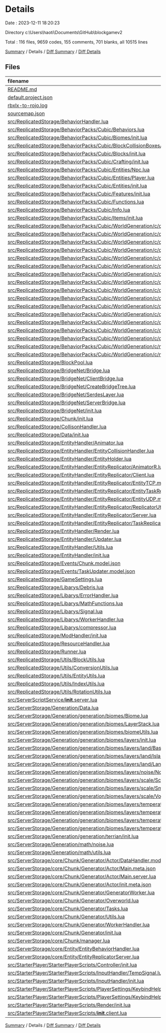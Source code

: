 # Details

Date : 2023-12-11 18:20:23

Directory c:\\Users\\haoti\\Documents\\GitHub\\blockgamev2

Total : 116 files,  9659 codes, 155 comments, 701 blanks, all 10515 lines

[Summary](results.md) / Details / [Diff Summary](diff.md) / [Diff Details](diff-details.md)

## Files
| filename | language | code | comment | blank | total |
| :--- | :--- | ---: | ---: | ---: | ---: |
| [README.md](/README.md) | Markdown | 12 | 0 | 5 | 17 |
| [default.project.json](/default.project.json) | JSON | 48 | 0 | 0 | 48 |
| [rbxlx-to-rojo.log](/rbxlx-to-rojo.log) | Log | 2 | 0 | 1 | 3 |
| [sourcemap.json](/sourcemap.json) | JSON | 1 | 0 | 0 | 1 |
| [src/ReplicatedStorage/BehaviorHandler.lua](/src/ReplicatedStorage/BehaviorHandler.lua) | Lua | 99 | 1 | 5 | 105 |
| [src/ReplicatedStorage/BehaviorPacks/Cubic/Behaviors.lua](/src/ReplicatedStorage/BehaviorPacks/Cubic/Behaviors.lua) | Lua | 15 | 1 | 1 | 17 |
| [src/ReplicatedStorage/BehaviorPacks/Cubic/Biomes/init.lua](/src/ReplicatedStorage/BehaviorPacks/Cubic/Biomes/init.lua) | Lua | 16 | 0 | 1 | 17 |
| [src/ReplicatedStorage/BehaviorPacks/Cubic/BlockCollisionBoxes/init.lua](/src/ReplicatedStorage/BehaviorPacks/Cubic/BlockCollisionBoxes/init.lua) | Lua | 20 | 0 | 1 | 21 |
| [src/ReplicatedStorage/BehaviorPacks/Cubic/Blocks/init.lua](/src/ReplicatedStorage/BehaviorPacks/Cubic/Blocks/init.lua) | Lua | 1 | 0 | 0 | 1 |
| [src/ReplicatedStorage/BehaviorPacks/Cubic/Crafting/init.lua](/src/ReplicatedStorage/BehaviorPacks/Cubic/Crafting/init.lua) | Lua | 50 | 0 | 6 | 56 |
| [src/ReplicatedStorage/BehaviorPacks/Cubic/Entities/Npc.lua](/src/ReplicatedStorage/BehaviorPacks/Cubic/Entities/Npc.lua) | Lua | 32 | 0 | 4 | 36 |
| [src/ReplicatedStorage/BehaviorPacks/Cubic/Entities/Player.lua](/src/ReplicatedStorage/BehaviorPacks/Cubic/Entities/Player.lua) | Lua | 30 | 0 | 3 | 33 |
| [src/ReplicatedStorage/BehaviorPacks/Cubic/Entities/init.lua](/src/ReplicatedStorage/BehaviorPacks/Cubic/Entities/init.lua) | Lua | 28 | 0 | 5 | 33 |
| [src/ReplicatedStorage/BehaviorPacks/Cubic/Features/init.lua](/src/ReplicatedStorage/BehaviorPacks/Cubic/Features/init.lua) | Lua | 70 | 1 | 2 | 73 |
| [src/ReplicatedStorage/BehaviorPacks/Cubic/Functions.lua](/src/ReplicatedStorage/BehaviorPacks/Cubic/Functions.lua) | Lua | 2 | 1 | 1 | 4 |
| [src/ReplicatedStorage/BehaviorPacks/Cubic/Info.lua](/src/ReplicatedStorage/BehaviorPacks/Cubic/Info.lua) | Lua | 2 | 0 | 0 | 2 |
| [src/ReplicatedStorage/BehaviorPacks/Cubic/Items/init.lua](/src/ReplicatedStorage/BehaviorPacks/Cubic/Items/init.lua) | Lua | 1 | 0 | 0 | 1 |
| [src/ReplicatedStorage/BehaviorPacks/Cubic/WorldGeneration/c/density_function/overworld/CubicalSurface.lua](/src/ReplicatedStorage/BehaviorPacks/Cubic/WorldGeneration/c/density_function/overworld/CubicalSurface.lua) | Lua | 17 | 0 | 0 | 17 |
| [src/ReplicatedStorage/BehaviorPacks/Cubic/WorldGeneration/c/density_function/overworld/base_3d_noise.lua](/src/ReplicatedStorage/BehaviorPacks/Cubic/WorldGeneration/c/density_function/overworld/base_3d_noise.lua) | Lua | 8 | 0 | 0 | 8 |
| [src/ReplicatedStorage/BehaviorPacks/Cubic/WorldGeneration/c/density_function/overworld/continents.lua](/src/ReplicatedStorage/BehaviorPacks/Cubic/WorldGeneration/c/density_function/overworld/continents.lua) | Lua | 13 | 0 | 0 | 13 |
| [src/ReplicatedStorage/BehaviorPacks/Cubic/WorldGeneration/c/density_function/overworld/depth.lua](/src/ReplicatedStorage/BehaviorPacks/Cubic/WorldGeneration/c/density_function/overworld/depth.lua) | Lua | 18 | 0 | 0 | 18 |
| [src/ReplicatedStorage/BehaviorPacks/Cubic/WorldGeneration/c/density_function/overworld/erosion.lua](/src/ReplicatedStorage/BehaviorPacks/Cubic/WorldGeneration/c/density_function/overworld/erosion.lua) | Lua | 13 | 0 | 0 | 13 |
| [src/ReplicatedStorage/BehaviorPacks/Cubic/WorldGeneration/c/density_function/overworld/factor.lua](/src/ReplicatedStorage/BehaviorPacks/Cubic/WorldGeneration/c/density_function/overworld/factor.lua) | Lua | 709 | 0 | 0 | 709 |
| [src/ReplicatedStorage/BehaviorPacks/Cubic/WorldGeneration/c/density_function/overworld/jaggedness.lua](/src/ReplicatedStorage/BehaviorPacks/Cubic/WorldGeneration/c/density_function/overworld/jaggedness.lua) | Lua | 246 | 0 | 0 | 246 |
| [src/ReplicatedStorage/BehaviorPacks/Cubic/WorldGeneration/c/density_function/overworld/offset.lua](/src/ReplicatedStorage/BehaviorPacks/Cubic/WorldGeneration/c/density_function/overworld/offset.lua) | Lua | 1,200 | 0 | 1 | 1,201 |
| [src/ReplicatedStorage/BehaviorPacks/Cubic/WorldGeneration/c/density_function/overworld/ridges.lua](/src/ReplicatedStorage/BehaviorPacks/Cubic/WorldGeneration/c/density_function/overworld/ridges.lua) | Lua | 13 | 0 | 0 | 13 |
| [src/ReplicatedStorage/BehaviorPacks/Cubic/WorldGeneration/c/density_function/overworld/ridges_folded.lua](/src/ReplicatedStorage/BehaviorPacks/Cubic/WorldGeneration/c/density_function/overworld/ridges_folded.lua) | Lua | 19 | 0 | 0 | 19 |
| [src/ReplicatedStorage/BehaviorPacks/Cubic/WorldGeneration/c/density_function/overworld/sloped_cheese.lua](/src/ReplicatedStorage/BehaviorPacks/Cubic/WorldGeneration/c/density_function/overworld/sloped_cheese.lua) | Lua | 32 | 0 | 0 | 32 |
| [src/ReplicatedStorage/BehaviorPacks/Cubic/WorldGeneration/c/density_function/shift_x.lua](/src/ReplicatedStorage/BehaviorPacks/Cubic/WorldGeneration/c/density_function/shift_x.lua) | Lua | 10 | 0 | 0 | 10 |
| [src/ReplicatedStorage/BehaviorPacks/Cubic/WorldGeneration/c/density_function/shift_z.lua](/src/ReplicatedStorage/BehaviorPacks/Cubic/WorldGeneration/c/density_function/shift_z.lua) | Lua | 10 | 0 | 0 | 10 |
| [src/ReplicatedStorage/BehaviorPacks/Cubic/WorldGeneration/c/density_function/y.lua](/src/ReplicatedStorage/BehaviorPacks/Cubic/WorldGeneration/c/density_function/y.lua) | Lua | 7 | 0 | 0 | 7 |
| [src/ReplicatedStorage/BehaviorPacks/Cubic/WorldGeneration/c/density_function/zero.lua](/src/ReplicatedStorage/BehaviorPacks/Cubic/WorldGeneration/c/density_function/zero.lua) | Lua | 1 | 0 | 0 | 1 |
| [src/ReplicatedStorage/BehaviorPacks/Cubic/WorldGeneration/c/noise.lua](/src/ReplicatedStorage/BehaviorPacks/Cubic/WorldGeneration/c/noise.lua) | Lua | 41 | 0 | 1 | 42 |
| [src/ReplicatedStorage/BehaviorPacks/Cubic/WorldGeneration/c/noise_settings/overworld.lua](/src/ReplicatedStorage/BehaviorPacks/Cubic/WorldGeneration/c/noise_settings/overworld.lua) | Lua | 273 | 0 | 4 | 277 |
| [src/ReplicatedStorage/BlockPool.lua](/src/ReplicatedStorage/BlockPool.lua) | Lua | 55 | 0 | 13 | 68 |
| [src/ReplicatedStorage/BridgeNet/Bridge.lua](/src/ReplicatedStorage/BridgeNet/Bridge.lua) | Lua | 19 | 0 | 2 | 21 |
| [src/ReplicatedStorage/BridgeNet/ClientBridge.lua](/src/ReplicatedStorage/BridgeNet/ClientBridge.lua) | Lua | 351 | 12 | 88 | 451 |
| [src/ReplicatedStorage/BridgeNet/CreateBridgeTree.lua](/src/ReplicatedStorage/BridgeNet/CreateBridgeTree.lua) | Lua | 45 | 0 | 13 | 58 |
| [src/ReplicatedStorage/BridgeNet/SerdesLayer.lua](/src/ReplicatedStorage/BridgeNet/SerdesLayer.lua) | Lua | 173 | 9 | 51 | 233 |
| [src/ReplicatedStorage/BridgeNet/ServerBridge.lua](/src/ReplicatedStorage/BridgeNet/ServerBridge.lua) | Lua | 636 | 24 | 126 | 786 |
| [src/ReplicatedStorage/BridgeNet/init.lua](/src/ReplicatedStorage/BridgeNet/init.lua) | Lua | 148 | 9 | 37 | 194 |
| [src/ReplicatedStorage/Chunk/init.lua](/src/ReplicatedStorage/Chunk/init.lua) | Lua | 46 | 1 | 5 | 52 |
| [src/ReplicatedStorage/CollisonHandler.lua](/src/ReplicatedStorage/CollisonHandler.lua) | Lua | 311 | 10 | 22 | 343 |
| [src/ReplicatedStorage/Data/init.lua](/src/ReplicatedStorage/Data/init.lua) | Lua | 57 | 0 | 0 | 57 |
| [src/ReplicatedStorage/EntityHandler/Animator.lua](/src/ReplicatedStorage/EntityHandler/Animator.lua) | Lua | 151 | 0 | 6 | 157 |
| [src/ReplicatedStorage/EntityHandler/EntityCollisionHandler.lua](/src/ReplicatedStorage/EntityHandler/EntityCollisionHandler.lua) | Lua | 301 | 3 | 11 | 315 |
| [src/ReplicatedStorage/EntityHandler/EntityHolder.lua](/src/ReplicatedStorage/EntityHandler/EntityHolder.lua) | Lua | 19 | 0 | 0 | 19 |
| [src/ReplicatedStorage/EntityHandler/EntityReplicator/AnimatorR.lua](/src/ReplicatedStorage/EntityHandler/EntityReplicator/AnimatorR.lua) | Lua | 81 | 0 | 0 | 81 |
| [src/ReplicatedStorage/EntityHandler/EntityReplicator/Client.lua](/src/ReplicatedStorage/EntityHandler/EntityReplicator/Client.lua) | Lua | 209 | 3 | 2 | 214 |
| [src/ReplicatedStorage/EntityHandler/EntityReplicator/EntityTCP.model.json](/src/ReplicatedStorage/EntityHandler/EntityReplicator/EntityTCP.model.json) | JSON | 3 | 0 | 1 | 4 |
| [src/ReplicatedStorage/EntityHandler/EntityReplicator/EntityTaskReplicator.lua](/src/ReplicatedStorage/EntityHandler/EntityReplicator/EntityTaskReplicator.lua) | Lua | 50 | 0 | 4 | 54 |
| [src/ReplicatedStorage/EntityHandler/EntityReplicator/EntityUDP.model.json](/src/ReplicatedStorage/EntityHandler/EntityReplicator/EntityUDP.model.json) | JSON | 3 | 0 | 1 | 4 |
| [src/ReplicatedStorage/EntityHandler/EntityReplicator/ReplicatorUtils.lua](/src/ReplicatedStorage/EntityHandler/EntityReplicator/ReplicatorUtils.lua) | Lua | 167 | 9 | 8 | 184 |
| [src/ReplicatedStorage/EntityHandler/EntityReplicator/Server.lua](/src/ReplicatedStorage/EntityHandler/EntityReplicator/Server.lua) | Lua | 3 | 0 | 0 | 3 |
| [src/ReplicatedStorage/EntityHandler/EntityReplicator/TaskReplicator.lua](/src/ReplicatedStorage/EntityHandler/EntityReplicator/TaskReplicator.lua) | Lua | 85 | 0 | 5 | 90 |
| [src/ReplicatedStorage/EntityHandler/Render.lua](/src/ReplicatedStorage/EntityHandler/Render.lua) | Lua | 156 | 1 | 5 | 162 |
| [src/ReplicatedStorage/EntityHandler/Updater.lua](/src/ReplicatedStorage/EntityHandler/Updater.lua) | Lua | 31 | 0 | 1 | 32 |
| [src/ReplicatedStorage/EntityHandler/Utils.lua](/src/ReplicatedStorage/EntityHandler/Utils.lua) | Lua | 181 | 8 | 6 | 195 |
| [src/ReplicatedStorage/EntityHandler/init.lua](/src/ReplicatedStorage/EntityHandler/init.lua) | Lua | 351 | 17 | 11 | 379 |
| [src/ReplicatedStorage/Events/Chunk.model.json](/src/ReplicatedStorage/Events/Chunk.model.json) | JSON | 3 | 0 | 0 | 3 |
| [src/ReplicatedStorage/Events/TaskUpdater.model.json](/src/ReplicatedStorage/Events/TaskUpdater.model.json) | JSON | 3 | 0 | 1 | 4 |
| [src/ReplicatedStorage/GameSettings.lua](/src/ReplicatedStorage/GameSettings.lua) | Lua | 15 | 1 | 2 | 18 |
| [src/ReplicatedStorage/Libarys/Debris.lua](/src/ReplicatedStorage/Libarys/Debris.lua) | Lua | 53 | 0 | 0 | 53 |
| [src/ReplicatedStorage/Libarys/ErrorHandler.lua](/src/ReplicatedStorage/Libarys/ErrorHandler.lua) | Lua | 10 | 0 | 0 | 10 |
| [src/ReplicatedStorage/Libarys/MathFunctions.lua](/src/ReplicatedStorage/Libarys/MathFunctions.lua) | Lua | 184 | 3 | 8 | 195 |
| [src/ReplicatedStorage/Libarys/Signal.lua](/src/ReplicatedStorage/Libarys/Signal.lua) | Lua | 58 | 2 | 16 | 76 |
| [src/ReplicatedStorage/Libarys/WorkerHandler.lua](/src/ReplicatedStorage/Libarys/WorkerHandler.lua) | Lua | 62 | 6 | 7 | 75 |
| [src/ReplicatedStorage/Libarys/compressor.lua](/src/ReplicatedStorage/Libarys/compressor.lua) | Lua | 169 | 2 | 12 | 183 |
| [src/ReplicatedStorage/ModHandler/init.lua](/src/ReplicatedStorage/ModHandler/init.lua) | Lua | 223 | 9 | 29 | 261 |
| [src/ReplicatedStorage/ResourceHandler.lua](/src/ReplicatedStorage/ResourceHandler.lua) | Lua | 68 | 0 | 6 | 74 |
| [src/ReplicatedStorage/Runner.lua](/src/ReplicatedStorage/Runner.lua) | Lua | 38 | 0 | 3 | 41 |
| [src/ReplicatedStorage/Utils/BlockUtils.lua](/src/ReplicatedStorage/Utils/BlockUtils.lua) | Lua | 41 | 0 | 18 | 59 |
| [src/ReplicatedStorage/Utils/ConversionUtils.lua](/src/ReplicatedStorage/Utils/ConversionUtils.lua) | Lua | 25 | 4 | 7 | 36 |
| [src/ReplicatedStorage/Utils/EntityUtils.lua](/src/ReplicatedStorage/Utils/EntityUtils.lua) | Lua | 1 | 0 | 0 | 1 |
| [src/ReplicatedStorage/Utils/IndexUtils.lua](/src/ReplicatedStorage/Utils/IndexUtils.lua) | Lua | 104 | 0 | 9 | 113 |
| [src/ReplicatedStorage/Utils/RotationUtils.lua](/src/ReplicatedStorage/Utils/RotationUtils.lua) | Lua | 179 | 0 | 0 | 179 |
| [src/ServerScriptService/__init__.server.lua](/src/ServerScriptService/__init__.server.lua) | Lua | 25 | 0 | 1 | 26 |
| [src/ServerStorage/Generation/Data.lua](/src/ServerStorage/Generation/Data.lua) | Lua | 29 | 0 | 11 | 40 |
| [src/ServerStorage/Generation/generation/biomes/Biome.lua](/src/ServerStorage/Generation/generation/biomes/Biome.lua) | Lua | 13 | 1 | 4 | 18 |
| [src/ServerStorage/Generation/generation/biomes/LayerStack.lua](/src/ServerStorage/Generation/generation/biomes/LayerStack.lua) | Lua | 9 | 0 | 1 | 10 |
| [src/ServerStorage/Generation/generation/biomes/biomeUtils.lua](/src/ServerStorage/Generation/generation/biomes/biomeUtils.lua) | Lua | 65 | 0 | 5 | 70 |
| [src/ServerStorage/Generation/generation/biomes/layers/init.lua](/src/ServerStorage/Generation/generation/biomes/layers/init.lua) | Lua | 57 | 0 | 0 | 57 |
| [src/ServerStorage/Generation/generation/biomes/layers/land/BaseLandLayer.lua](/src/ServerStorage/Generation/generation/biomes/layers/land/BaseLandLayer.lua) | Lua | 10 | 0 | 1 | 11 |
| [src/ServerStorage/Generation/generation/biomes/layers/land/IslandLayer.lua](/src/ServerStorage/Generation/generation/biomes/layers/land/IslandLayer.lua) | Lua | 18 | 0 | 1 | 19 |
| [src/ServerStorage/Generation/generation/biomes/layers/land/LandLayer.lua](/src/ServerStorage/Generation/generation/biomes/layers/land/LandLayer.lua) | Lua | 30 | 0 | 0 | 30 |
| [src/ServerStorage/Generation/generation/biomes/layers/noise/NoiseLayer.lua](/src/ServerStorage/Generation/generation/biomes/layers/noise/NoiseLayer.lua) | Lua | 14 | 0 | 2 | 16 |
| [src/ServerStorage/Generation/generation/biomes/layers/scale/ScaleLayer.lua](/src/ServerStorage/Generation/generation/biomes/layers/scale/ScaleLayer.lua) | Lua | 42 | 0 | 10 | 52 |
| [src/ServerStorage/Generation/generation/biomes/layers/scale/SmoothScaleLayer.lua](/src/ServerStorage/Generation/generation/biomes/layers/scale/SmoothScaleLayer.lua) | Lua | 21 | 0 | 3 | 24 |
| [src/ServerStorage/Generation/generation/biomes/layers/scale/VoronoiLayer.lua](/src/ServerStorage/Generation/generation/biomes/layers/scale/VoronoiLayer.lua) | Lua | 10 | 0 | 2 | 12 |
| [src/ServerStorage/Generation/generation/biomes/layers/temperature/ColdLayer.lua](/src/ServerStorage/Generation/generation/biomes/layers/temperature/ColdLayer.lua) | Lua | 18 | 0 | 3 | 21 |
| [src/ServerStorage/Generation/generation/biomes/layers/temperature/CoolLayer.lua](/src/ServerStorage/Generation/generation/biomes/layers/temperature/CoolLayer.lua) | Lua | 13 | 0 | 2 | 15 |
| [src/ServerStorage/Generation/generation/biomes/layers/temperature/SpecialLayer.lua](/src/ServerStorage/Generation/generation/biomes/layers/temperature/SpecialLayer.lua) | Lua | 15 | 0 | 3 | 18 |
| [src/ServerStorage/Generation/generation/biomes/layers/temperature/WarmLayer.lua](/src/ServerStorage/Generation/generation/biomes/layers/temperature/WarmLayer.lua) | Lua | 16 | 0 | 3 | 19 |
| [src/ServerStorage/Generation/generation/terrian/init.lua](/src/ServerStorage/Generation/generation/terrian/init.lua) | Lua | 46 | 1 | 6 | 53 |
| [src/ServerStorage/Generation/math/noise.lua](/src/ServerStorage/Generation/math/noise.lua) | Lua | 39 | 0 | 5 | 44 |
| [src/ServerStorage/Generation/math/utils.lua](/src/ServerStorage/Generation/math/utils.lua) | Lua | 55 | 0 | 7 | 62 |
| [src/ServerStorage/core/Chunk/Generator/Actor/DataHandler.model.json](/src/ServerStorage/core/Chunk/Generator/Actor/DataHandler.model.json) | JSON | 3 | 0 | 0 | 3 |
| [src/ServerStorage/core/Chunk/Generator/Actor/Main.meta.json](/src/ServerStorage/core/Chunk/Generator/Actor/Main.meta.json) | JSON | 5 | 0 | 0 | 5 |
| [src/ServerStorage/core/Chunk/Generator/Actor/Main.server.lua](/src/ServerStorage/core/Chunk/Generator/Actor/Main.server.lua) | Lua | 11 | 0 | 2 | 13 |
| [src/ServerStorage/core/Chunk/Generator/Actor/init.meta.json](/src/ServerStorage/core/Chunk/Generator/Actor/init.meta.json) | JSON | 3 | 0 | 0 | 3 |
| [src/ServerStorage/core/Chunk/Generator/GeneratorWorker.lua](/src/ServerStorage/core/Chunk/Generator/GeneratorWorker.lua) | Lua | 63 | 4 | 7 | 74 |
| [src/ServerStorage/core/Chunk/Generator/Overworld.lua](/src/ServerStorage/core/Chunk/Generator/Overworld.lua) | Lua | 35 | 1 | 11 | 47 |
| [src/ServerStorage/core/Chunk/Generator/Tasks.lua](/src/ServerStorage/core/Chunk/Generator/Tasks.lua) | Lua | 181 | 1 | 6 | 188 |
| [src/ServerStorage/core/Chunk/Generator/Utils.lua](/src/ServerStorage/core/Chunk/Generator/Utils.lua) | Lua | 22 | 0 | 0 | 22 |
| [src/ServerStorage/core/Chunk/Generator/WorkerHandler.lua](/src/ServerStorage/core/Chunk/Generator/WorkerHandler.lua) | Lua | 61 | 0 | 6 | 67 |
| [src/ServerStorage/core/Chunk/Generator/init.lua](/src/ServerStorage/core/Chunk/Generator/init.lua) | Lua | 36 | 0 | 0 | 36 |
| [src/ServerStorage/core/Chunk/manager.lua](/src/ServerStorage/core/Chunk/manager.lua) | Lua | 10 | 0 | 2 | 12 |
| [src/ServerStorage/core/Entity/EntityBehaviorHandler.lua](/src/ServerStorage/core/Entity/EntityBehaviorHandler.lua) | Lua | 106 | 0 | 2 | 108 |
| [src/ServerStorage/core/Entity/EntityReplicatorServer.lua](/src/ServerStorage/core/Entity/EntityReplicatorServer.lua) | Lua | 236 | 6 | 4 | 246 |
| [src/StarterPlayer/StarterPlayerScripts/Controller/init.lua](/src/StarterPlayer/StarterPlayerScripts/Controller/init.lua) | Lua | 71 | 0 | 2 | 73 |
| [src/StarterPlayer/StarterPlayerScripts/InputHandler/TempSignal.lua](/src/StarterPlayer/StarterPlayerScripts/InputHandler/TempSignal.lua) | Lua | 41 | 0 | 3 | 44 |
| [src/StarterPlayer/StarterPlayerScripts/InputHandler/init.lua](/src/StarterPlayer/StarterPlayerScripts/InputHandler/init.lua) | Lua | 140 | 0 | 2 | 142 |
| [src/StarterPlayer/StarterPlayerScripts/PlayerSettings/KeybindHelper/DeafultKeys.lua](/src/StarterPlayer/StarterPlayerScripts/PlayerSettings/KeybindHelper/DeafultKeys.lua) | Lua | 34 | 3 | 3 | 40 |
| [src/StarterPlayer/StarterPlayerScripts/PlayerSettings/KeybindHelper/init.lua](/src/StarterPlayer/StarterPlayerScripts/PlayerSettings/KeybindHelper/init.lua) | Lua | 87 | 0 | 0 | 87 |
| [src/StarterPlayer/StarterPlayerScripts/Render/init.lua](/src/StarterPlayer/StarterPlayerScripts/Render/init.lua) | Lua | 28 | 0 | 2 | 30 |
| [src/StarterPlayer/StarterPlayerScripts/__init__.client.lua](/src/StarterPlayer/StarterPlayerScripts/__init__.client.lua) | Lua | 14 | 1 | 2 | 17 |

[Summary](results.md) / Details / [Diff Summary](diff.md) / [Diff Details](diff-details.md)